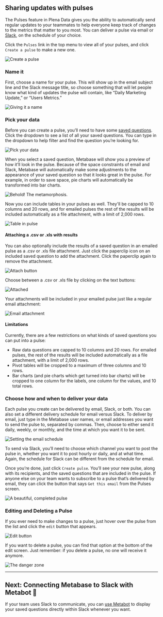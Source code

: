 
## Sharing updates with pulses
The Pulses feature in Plena Data gives you the ability to automatically send regular updates to your teammates to help everyone keep track of changes to the metrics that matter to you most. You can deliver a pulse via email or [Slack](https://slack.com/), on the schedule of your choice.

Click the `Pulses` link in the top menu to view all of your pulses, and click `Create a pulse` to make a new one.

![Create a pulse](images/pulses/01-empty-state.png)

### Name it
First, choose a name for your pulse. This will show up in the email subject line and the Slack message title, so choose something that will let people know what kind of updates the pulse will contain, like “Daily Marketing Update,” or “Users Metrics.”

![Giving it a name](images/pulses/02-name-it.png)

### Pick your data
Before you can create a pulse, you’ll need to have some [saved questions](06-sharing-answers.md). Click the dropdown to see a list of all your saved questions. You can type in the dropdown to help filter and find the question you’re looking for.

![Pick your data](images/pulses/03-pick-your-data.png)

When you select a saved question, Metabase will show you a preview of how it’ll look in the pulse. Because of the space constraints of email and Slack, Metabase will automatically make some adjustments to the appearance of your saved question so that it looks great in the pulse. For example, in order to save space, pie charts will automatically be transformed into bar charts.

![Behold! The metamorphosis.](images/pulses/04-transformation.png)

Now you can include tables in your pulses as well. They'll be capped to 10 columns and 20 rows, and for emailed pulses the rest of the results will be included automatically as a file attachment, with a limit of 2,000 rows.

![Table in pulse](images/pulses/table.png)

#### Attaching a .csv or .xls with results
You can also optionally include the results of a saved question in an emailed pulse as a .csv or .xls file attachment. Just click the paperclip icon on an included saved question to add the attachment. Click the paperclip again to remove the attachment.

![Attach button](images/pulses/attachments/attach-button.png)

Choose between a .csv or .xls file by clicking on the text buttons:

![Attached](images/pulses/attachments/attached.png)

Your attachments will be included in your emailed pulse just like a regular email attachment:

![Email attachment](images/pulses/attachments/email.png)

#### Limitations
Currently, there are a few restrictions on what kinds of saved questions you can put into a pulse:

* Raw data questions are capped to 10 columns and 20 rows. For emailed pulses, the rest of the results will be included automatically as a file attachment, with a limit of 2,000 rows.
* Pivot tables will be cropped to a maximum of three columns and 10 rows.
* Bar charts (and pie charts which get turned into bar charts) will be cropped to one column for the labels, one column for the values, and 10 total rows.

### Choose how and when to deliver your data
Each pulse you create can be delivered by email, Slack, or both. You can also set a different delivery schedule for email versus Slack. To deliver by email, just type in the Metabase user names, or email addresses you want to send the pulse to, separated by commas. Then, choose to either send it daily, weekly, or monthly, and the time at which you want it to be sent.

![Setting the email schedule](images/pulses/05-email-schedule.png)

To send via Slack, you’ll need to choose which channel you want to post the pulse in, whether you want it to post hourly or daily, and at what time. Again, the schedule for Slack can be different from the schedule for email.

Once you’re done, just click `Create pulse`. You’ll see your new pulse, along with its recipients, and the saved questions that are included in the pulse. If anyone else on your team wants to subscribe to a pulse that’s delivered by email, they can click the button that says `Get this email` from the Pulses screen.

![A beautiful, completed pulse](images/pulses/06-created.png)

### Editing and Deleting a Pulse
If you ever need to make changes to a pulse, just hover over the pulse from the list and click the `edit` button that appears.

![Edit button](images/pulses/07-edit-button.png)

If you want to delete a pulse, you can find that option at the bottom of the edit screen. Just remember: if you delete a pulse, no one will receive it anymore.

![The danger zone](images/pulses/08-delete.png)

---

## Next: Connecting Metabase to Slack with Metabot 🤖

If your team uses Slack to communicate, you can [use Metabot](11-metabot.md) to display your saved questions directly within Slack whenever you want.
